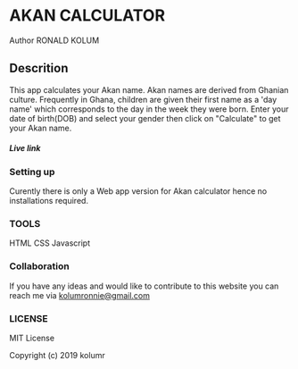 # AKAN CALCULATOR

Author RONALD KOLUM

## Descrition
This app calculates your Akan name. Akan names are derived from Ghanian culture. Frequently in Ghana, children are given their first name as a 'day name' which corresponds to the day in the week they were born.
Enter your date of birth(DOB) and select your gender then click on "Calculate" to get your Akan name.

##### Live link 

### Setting up
Curently there is only a Web app version for Akan calculator hence no installations required.

### TOOLS
HTML
CSS
Javascript

### Collaboration 
If you have any ideas and would like to contribute to this website you can reach me via kolumronnie@gmail.com

### LICENSE
MIT License

Copyright (c) 2019 kolumr



          